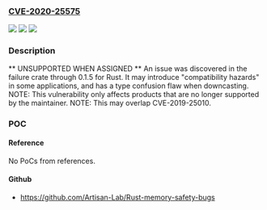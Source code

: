 ### [CVE-2020-25575](https://cve.mitre.org/cgi-bin/cvename.cgi?name=CVE-2020-25575)
![](https://img.shields.io/static/v1?label=Product&message=n%2Fa&color=blue)
![](https://img.shields.io/static/v1?label=Version&message=n%2Fa&color=blue)
![](https://img.shields.io/static/v1?label=Vulnerability&message=n%2Fa&color=brighgreen)

### Description

** UNSUPPORTED WHEN ASSIGNED ** An issue was discovered in the failure crate through 0.1.5 for Rust. It may introduce "compatibility hazards" in some applications, and has a type confusion flaw when downcasting. NOTE: This vulnerability only affects products that are no longer supported by the maintainer. NOTE: This may overlap CVE-2019-25010.

### POC

#### Reference
No PoCs from references.

#### Github
- https://github.com/Artisan-Lab/Rust-memory-safety-bugs

